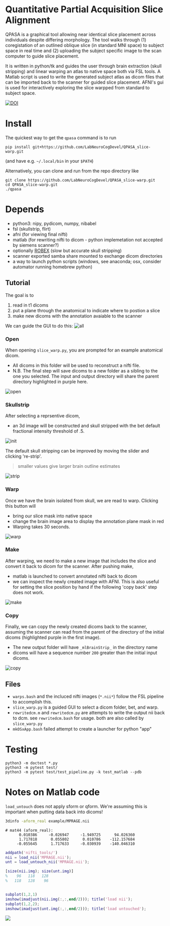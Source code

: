 # Quantitative Partial Acquisition Slice Alignment
QPASA is a graphical tool allowing near identical slice placement across individuals despite differing morphology.
The tool walks through (1) coregistation of an outlined oblique slice (in standard MNI space) to subject space in real time and (2) uploading the subject specific image to the scan computer to guide slice placement.

It is written in python/tk and guides the user through brain extraction (skull stripping) and linear warping an atlas to native space both via FSL tools. A Matlab script is used to write the generated subject atlas as dicom files that can be imported back to the scanner for guided slice placement. AFNI's gui is used for interactively exploring the slice warpped from standard to subject space.


[![DOI](https://zenodo.org/badge/DOI/10.5281/zenodo.8066027.svg)](https://doi.org/10.5281/zenodo.8066027)


# Install

The quickest way to get the `qpasa` command is to run
```
pip install git+https://github.com/LabNeuroCogDevel/QPASA_slice-warp.git
```

(and have e.g. `~/.local/bin` in your `$PATH`)


Alternatively, you can clone and run from the repo directory like
```
git clone https://github.com/LabNeuroCogDevel/QPASA_slice-warp.git
cd QPASA_slice-warp.git
./qpasa
```

# Depends

* python3: nipy, pydicom, numpy, nibabel
* fsl (skullstrip, flirt)
* afni (for viewing final nifti)
* matlab (for rewriting nifti to dicom - python implemetation not accepted by siemens scanner?)
* optionally [ROBEX](https://www.nitrc.org/projects/robex) (slow but accurate skull stripping)
* scanner exported samba share mounted to exchange dicom directories
* a way to launch python scripts (windows, see anaconda; osx, consider automator running homebrew python)

## Tutorial
The goal is to 
1. read in t1 dicoms
2. put a plane through the anatomical to indicate where to postion a slice
3. make new dicoms with the annotation avaiable to the scanner

We can guide the GUI to do this:
![all](img/9_all.png?raw=True)

### Open
When opening `slice_warp.py`, you are prompted for an example anatomical dicom. 
 * All dicoms in this folder will be used to reconstruct a nifti file.
 * N.B. The final step will save dicoms to a new folder as a sibling to the one you selected. The input and output directory will share the parent directory highlighted in purple here.

![open](img/0.0_open.png?raw=True)


### Skullstrip

After selecting a reprsentive dicom, 
 * an 3d image will be constructed and skull stripped with the bet default fractional intensity threshold of .5.

![init](img/0.1_init_bet.png?raw=True)

The default skull stripping can be improved by moving the slider and clicking 're-strip'. 
> smaller values give larger brain outline estimates

![strip](img/0.2_re-strip.png?raw=True)

### Warp
Once we have the brain isolated from skull, we are read to warp. Clicking this button will 
  * bring our slice mask into native space
  * change the brain image area to display the annotation plane mask in red
  * Warping takes 30 seconds.

![warp](img/1_warp.png?raw=True)

### Make
After warping, we need to make a new image that includes the slice and convert it back to dicom for the scanner. After pushing make,
 * matlab is launched to convert annotated nifti back to dicom
 * we can inspect the newly created image with AFNI. This is also useful for setting the slice position by hand if the following 'copy back' step does not work. 

![make](img/2_make.png?raw=True)

### Copy
Finally, we can copy the newly created dicoms back to the scanner, assuming the scanner can read from the parent of the directory of the initial dicoms (highlighted purple in the first image).
 * The new output folder will have `_mlBrainStrip_` in the directory name 
 * dicoms will have a sequence number `200` greater than the initial input dicoms.

![copy](img/3_copyback.png?raw=True)

## Files
 * `warps.bash` and the incluced nifti images (`*.nii*`) follow the FSL pipeline to accomplish this.
 * `slice_warp.py` is a guided GUI to select a dicom folder, bet, and warp.
 * `rewritedcm.m` and `rewritedcm.py` are attempts to write the output nii back to dcm. see `rewritedcm.bash` for usage. both are also called by `slice_warp.py`
 * `mkOSxApp.bash` failed attempt to create a launcher for python "app"

# Testing

```
python3 -m doctest *.py 
python3 -m pytest test/
python3 -m pytest test/test_pipeline.py -k test_matlab --pdb
```

# Notes on Matlab code
`load_untouch` does not apply sform or qform. We're assuming this is important when putting data back into dicoms!

```bash
3dinfo -aform_real example/MPRAGE.nii
```

```
# mat44 (aform_real):
      0.010386     -0.026947     -1.949725      94.026360
      1.717818      0.055802      0.010786    -112.157684
     -0.055645      1.717633     -0.030939    -140.046310

```


```matlab
addpath('nifti_tools/')
nii = load_nii('MPRAGE.nii');
unt = load_untouch_nii('MPRAGE.nii');

[size(nii.img); size(unt.img)]
%    96   118   128
%   118   128    96


subplot(1,2,1)
imshow(imadjust(nii.img(:,:,end/2))); title('load nii');
subplot(1,2,2);
imshow(imadjust(unt.img(:,:,end/2))); title('load untouched');
```

![](./load_untouch.png)
